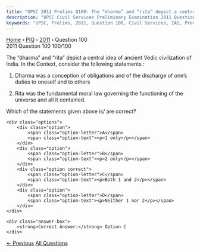 ```yaml
---
title: "UPSC 2011 Prelims Q100: The “dharma” and “rita” depict a central idea of ancient Ved..."
description: "UPSC Civil Services Preliminary Examination 2011 Question 100 with options and answer"
keywords: "UPSC, Prelims, 2011, Question 100, Civil Services, IAS, Previous Year Questions"
---
```


<nav class="breadcrumb">
    <a href="../../">Home</a>
    <span>›</span>
    <a href="../">PIQ</a>
    <span>›</span>
    <a href="./">2011</a>
    <span>›</span>
    <span>Question 100</span>
</nav>

<div class="question-header">
    <div class="question-meta">
        <span class="year-badge">2011</span>
        <span class="question-number">Question 100</span>
        <span class="progress">100/100</span>
    </div>
    <div class="progress-bar">
        <div class="progress-fill" style="width: 100.0%"></div>
    </div>
</div>

<div class="question-content">
    <div class="question-text">
        <p>The “dharma” and “rita” depict a central idea of ancient Vedic civilization of India. In the Context, consider the following statements : </p>
<ol>
<li>
<p>Dharma was a conception of obligations and of the discharge of one’s duties to oneself and to others</p>
</li>
<li>
<p>Rita was the fundamental moral law governing the functioning of the universe and all it contained.</p>
</li>
</ol>
<p>Which of the statements given above is/ are correct?</p>
    </div>
    
    <div class="options">
        <div class="option">
            <span class="option-letter">A</span>
            <span class="option-text"><p>1 only</p></span>
        </div>
        <div class="option">
            <span class="option-letter">B</span>
            <span class="option-text"><p>2 only</p></span>
        </div>
        <div class="option correct">
            <span class="option-letter">C</span>
            <span class="option-text"><p>Both 1 and 2</p></span>
        </div>
        <div class="option">
            <span class="option-letter">D</span>
            <span class="option-text"><p>Neither 1 nor 2</p></span>
        </div>
    </div>

    <div class="answer-box">
        <strong>Correct Answer:</strong> Option C
    </div>
</div>

<div class="question-nav">
    <a href="../q099-what-is-virtual-private-network/" class="nav-btn prev">← Previous</a>
    <a href="../" class="nav-btn center">All Questions</a>
    <div></div>
</div>
